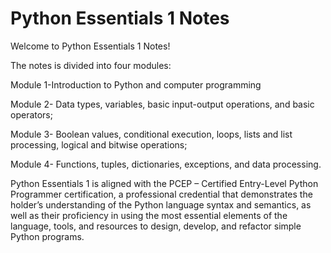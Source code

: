 
# Python Essentials 1 Notes

Welcome to Python Essentials 1 Notes! 

The notes is divided into four modules:

Module 1-Introduction to Python and computer programming

Module 2- Data types, variables, basic input-output operations, and basic operators;

Module 3- Boolean values, conditional execution, loops, lists and list processing, logical and bitwise operations;

Module 4- Functions, tuples, dictionaries, exceptions, and data processing.


Python Essentials 1 is aligned with the PCEP – Certified Entry-Level Python Programmer certification, a professional credential that demonstrates the holder’s understanding of the Python language syntax and semantics, as well as their proficiency in using the most essential elements of the language, tools, and resources to design, develop, and refactor simple Python programs.
